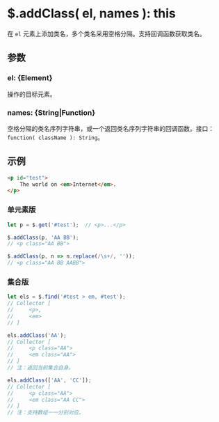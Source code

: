 # $.addClass( el, names ): this

在 `el` 元素上添加类名，多个类名采用空格分隔。支持回调函数获取类名。

## 参数

### el: {Element}

操作的目标元素。


### names: {String|Function}

空格分隔的类名序列字符串，或一个返回类名序列字符串的回调函数。接口：`function( className ): String`。


## 示例

```html
<p id="test">
    The world on <em>Internet</em>.
</p>
```


### 单元素版

```js
let p = $.get('#test');  // <p>...</p>

$.addClass(p, 'AA BB');
// <p class="AA BB">

$.addClass(p, n => n.replace(/\s+/, ''));
// <p class="AA BB AABB">
```


### 集合版

```js
let els = $.find('#test > em, #test');
// Collector [
//     <p>,
//     <em>
// ]

els.addClass('AA');
// Collector [
//     <p class="AA">
//     <em class="AA">
// ]
// 注：返回当前集合自身。

els.addClass(['AA', 'CC']);
// Collector [
//     <p class="AA">
//     <em class="AA CC">
// ]
// 注：支持数组一一分别对应。
```
